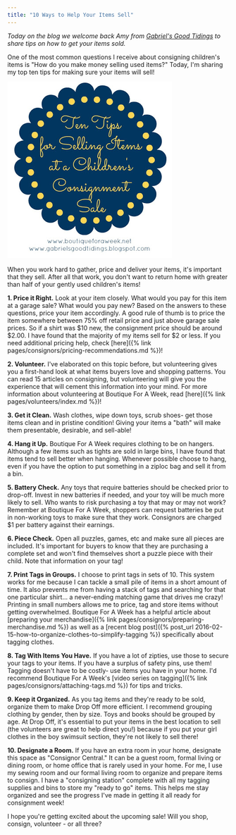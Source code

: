 ```yaml
---
title: "10 Ways to Help Your Items Sell"
---
```


_Today on the blog we welcome back Amy from_ [_Gabriel's Good Tidings_](https://gabrielsgoodtidings.blogspot.com/) _to share tips on how to get your items sold._

One of the most common questions I receive about consigning children's items is "How do you make money selling used items?" Today, I'm sharing my top ten tips for making sure your items will sell!

![](/img/blog/consigning-tips.jpg)

When you work hard to gather, price and deliver your items, it's important that they sell. After all that work, you don't want to return home with greater than half of your gently used children's items!

**1\. Price it Right.** Look at your item closely. What would you pay for this item at a garage sale? What would you pay new? Based on the answers to these questions, price your item accordingly. A good rule of thumb is to price the item somewhere between 75% off retail price and just above garage sale prices. So if a shirt was $10 new, the consignment price should be around $2.00. I have found that the majority of my items sell for $2 or less. If you need additional pricing help, check [here]({% link pages/consignors/pricing-recommendations.md %})!

**2\. Volunteer.** I've elaborated on this topic before, but volunteering gives you a first-hand look at what items buyers love and shopping patterns. You can read 15 articles on consigning, but volunteering will give you the experience that will cement this information into your mind. For more information about volunteering at Boutique For A Week, read [here]({% link pages/volunteers/index.md %})!

**3\. Get it Clean.** Wash clothes, wipe down toys, scrub shoes- get those items clean and in pristine condition! Giving your items a "bath" will make them presentable, desirable, and sell-able!

**4\. Hang it Up.** Boutique For A Week requires clothing to be on hangers. Although a few items such as tights are sold in large bins, I have found that items tend to sell better when hanging. Whenever possible choose to hang, even if you have the option to put something in a ziploc bag and sell it from a bin.

**5\. Battery Check.** Any toys that require batteries should be checked prior to drop-off. Invest in new batteries if needed, and your toy will be much more likely to sell. Who wants to risk purchasing a toy that may or may not work? Remember at Boutique For A Week, shoppers can request batteries be put in non-working toys to make sure that they work. Consignors are charged $1 per battery against their earnings.

**6\. Piece Check.** Open all puzzles, games, etc and make sure all pieces are included. It's important for buyers to know that they are purchasing a complete set and won't find themselves short a puzzle piece with their child. Note that information on your tag!

**7\. Print Tags in Groups.** I choose to print tags in sets of 10. This system works for me because I can tackle a small pile of items in a short amount of time. It also prevents me from having a stack of tags and searching for that one particular shirt... a never-ending matching game that drives me crazy! Printing in small numbers allows me to price, tag and store items without getting overwhelmed. Boutique For A Week has a helpful article about [preparing your merchandise]({% link pages/consignors/preparing-merchandise.md %}) as well as a [recent blog post]({% post_url 2016-02-15-how-to-organize-clothes-to-simplify-tagging %}) specifically about tagging clothes.

**8\. Tag With Items You Have.** If you have a lot of zipties, use those to secure your tags to your items. If you have a surplus of safety pins, use them! Tagging doesn't have to be costly- use items you have in your home. I'd recommend Boutique For A Week's [video series on tagging]({% link pages/consignors/attaching-tags.md %}) for tips and tricks.

**9\. Keep it Organized.** As you tag items and they're ready to be sold, organize them to make Drop Off more efficient. I recommend grouping clothing by gender, then by size. Toys and books should be grouped by age. At Drop Off, it's essential to put your items in the best location to sell (the volunteers are great to help direct you!) because if you put your girl clothes in the boy swimsuit section, they're not likely to sell there!

**10\. Designate a Room.** If you have an extra room in your home, designate this space as "Consignor Central." It can be a guest room, formal living or dining room, or home office that is rarely used in your home. For me, I use my sewing room and our formal living room to organize and prepare items to consign. I have a "consigning station" complete with all my tagging supplies and bins to store my "ready to go" items. This helps me stay organized and see the progress I've made in getting it all ready for consignment week!

I hope you're getting excited about the upcoming sale! Will you shop, consign, volunteer - or all three?
